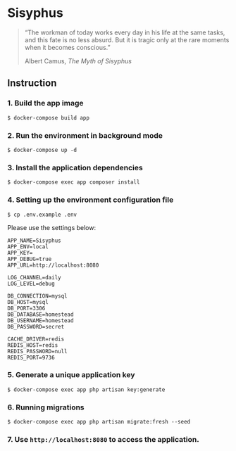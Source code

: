 # Sisyphus

> “The workman of today works every day in his life at the same tasks, and this fate is no less absurd. But it is tragic only at the rare moments when it becomes conscious.”
>
> Albert Camus, *The Myth of Sisyphus*

## Instruction

### 1. Build the app image

```shell
$ docker-compose build app
```

### 2. Run the environment in background mode

```shell
$ docker-compose up -d
```

### 3. Install the application dependencies

```shell
$ docker-compose exec app composer install
```

### 4. Setting up the environment configuration file

```shell
$ cp .env.example .env
```

Please use the settings below:

```
APP_NAME=Sisyphus
APP_ENV=local
APP_KEY=
APP_DEBUG=true
APP_URL=http://localhost:8080

LOG_CHANNEL=daily
LOG_LEVEL=debug

DB_CONNECTION=mysql
DB_HOST=mysql
DB_PORT=3306
DB_DATABASE=homestead
DB_USERNAME=homestead
DB_PASSWORD=secret

CACHE_DRIVER=redis
REDIS_HOST=redis
REDIS_PASSWORD=null
REDIS_PORT=9736
```

### 5. Generate a unique application key

```shell
$ docker-compose exec app php artisan key:generate
```

### 6. Running migrations

```shell
$ docker-compose exec app php artisan migrate:fresh --seed
```

### 7. Use `http://localhost:8080` to access the application.

